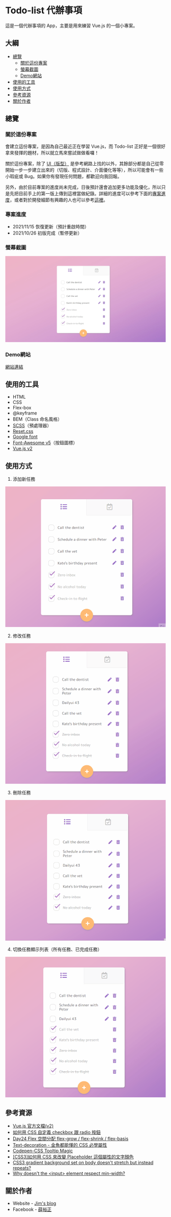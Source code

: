 # Todo-list 代辦事項

這是一個代辦事項的 App，主要是用來練習 Vue.js 的一個小專案。

## 大綱

- [總覽](#總覽)
  - [關於這份專案](#關於這份專案)
  - [螢幕截圖](#螢幕截圖)
  - [Demo網站](#Demo網站)
- [使用的工具](#使用的工具)
- [使用方式](#使用方式)
- [參考資源](#參考資源)
- [關於作者](#關於作者)

## 總覽

### 關於這份專案

會建立這份專案，是因為自己最近正在學習 Vue.js，而 Todo-list 正好是一個很好拿來發揮的題材，所以就立馬來嘗試做做看囉！

關於這份專案，除了 [UI（版型）](https://dribbble.com/shots/2458929-DailyUI-042-ToDo-List) 是參考網路上找的以外，其餘部分都是自己從零開始一步一步建立出來的（切版、程式設計、介面優化等等），所以可能會有一些小瑕疵或 Bug。如果你有發現任何問題，都歡迎向我回報。

另外，由於目前專案的進度尚未完成，日後預計還會追加更多功能及優化，所以只是先把目前手上的第一版上傳到這裡當做紀錄。詳細的進度可以參考下面的[專案進度](#專案進度)，或者對於開發細節有興趣的人也可以參考[這裡](https://hackmd.io/wIjkgkihQ1evr6-jnl38Zw)。

### 專案進度

- 2021/11/15 恢復更新（預計重啟時間）
- 2021/10/26 初版完成（暫停更新）

### 螢幕截圖

![screenshot](README-img/screenshot.jpg)

### Demo網站

[網站連結](https://jubeatt.github.io/Todo-list/)

## 使用的工具

- HTML
- CSS
- Flex-box
- @keyframe
- BEM（Class 命名風格）
- [SCSS](https://sass-lang.com/)（預處理器）
- [Reset.css](https://meyerweb.com/eric/tools/css/reset/)
- [Google font](https://fonts.google.com/)
- [Font-Awesome v5](https://fontawesome.com/v5/changelog/latest)（按鈕圖標）
- [Vue.js v2](https://vuejs.org/v2/guide/)

## 使用方式

1. 添加新任務

![instruction-create](README-img/instr-create.gif)

2. 修改任務

![instruction-edit](README-img/instr-edit.gif)

3. 刪除任務

![instruction-delete](README-img/instr-delete.gif)

4. 切換任務顯示列表（所有任務、已完成任務）

![instruction-toggle](README-img/instr-toggle.gif)

## 參考資源

- [Vue.js 官方文檔(v2)](https://cn.vuejs.org/v2/guide/index.html)
- [如何用 CSS 自定義 checkbox 跟 radio 按鈕](https://dev.to/felipperegazio/styling-native-radio-and-checkbox-inputs-css-only-58ci)
- [Day24 Flex 空間分配 flex-grow / flex-shrink / flex-basis](https://ithelp.ithome.com.tw/articles/10208741)
- [Text-decoration - 金魚都能懂的 CSS 必學屬性](https://ithelp.ithome.com.tw/articles/10241263)
- [Codepen-CSS Tooltip Magic](https://codepen.io/tutsplus/pen/WROvdG)
- [[CSS3]如何用 CSS 來改變 Placeholder 這個屬性的文字顏色](https://km.nicetypo.com/doc/9b5fbb27f2d5f7bececcd6f4d8784554)
- [CSS3 gradient background set on body doesn't stretch but instead repeats?](https://stackoverflow.com/questions/2869212/css3-gradient-background-set-on-body-doesnt-stretch-but-instead-repeats)
- [Why doesn't the &lt;input&gt; element respect min-width?](https://stackoverflow.com/questions/29470676/why-doesnt-the-input-element-respect-min-width/29990524)

## 關於作者

- Website - [Jim's blog](https://jubeatt.github.io/)
- Facebook - [薛裕正](https://www.facebook.com/profile.php?id=100003593580513)
